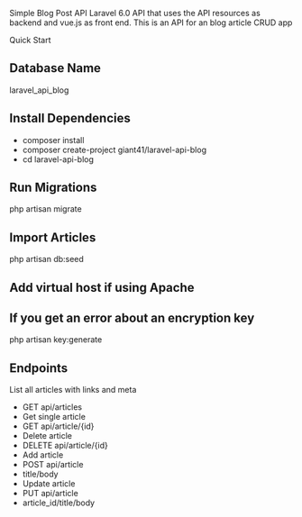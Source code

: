 Simple Blog Post API
Laravel 6.0 API that uses the API resources as backend and vue.js as front end. 
This is an API for an blog article CRUD app

Quick Start
## Database Name 
laravel_api_blog

## Install Dependencies
- composer install
- composer create-project giant41/laravel-api-blog
- cd laravel-api-blog

## Run Migrations
php artisan migrate

## Import Articles
php artisan db:seed

## Add virtual host if using Apache

## If you get an error about an encryption key
php artisan key:generate

## Endpoints
List all articles with links and meta

- GET api/articles
- Get single article
- GET api/article/{id}
- Delete article
- DELETE api/article/{id}
- Add article
- POST api/article
- title/body
- Update article
- PUT api/article
- article_id/title/body
